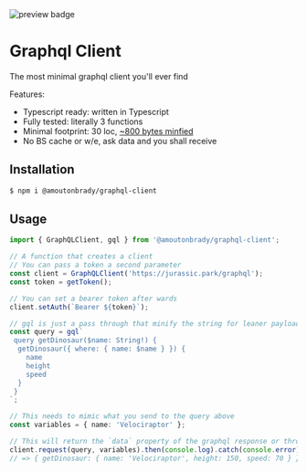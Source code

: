 <img alt="preview badge" src="https://img.shields.io/bundlephobia/min/@amoutonbrady/graphql-client">

# Graphql Client

The most minimal graphql client you'll ever find

Features:

- Typescript ready: written in Typescript
- Fully tested: literally 3 functions
- Minimal footprint: 30 loc, [~800 bytes minfied](https://bundlephobia.com/result?p=@amoutonbrady/graphql-client@0.0.2)
- No BS cache or w/e, ask data and you shall receive

## Installation

```bash
$ npm i @amoutonbrady/graphql-client
```

## Usage

```ts
import { GraphQLClient, gql } from '@amoutonbrady/graphql-client';

// A function that creates a client
// You can pass a token a second parameter
const client = GraphQLClient('https://jurassic.park/graphql');
const token = getToken();

// You can set a bearer token after wards
client.setAuth(`Bearer ${token}`);

// gql is just a pass through that minify the string for leaner payload
const query = gql`
 query getDinosaur($name: String!) {
  getDinosaur({ where: { name: $name } }) {
    name
    height
    speed
  }
 }
`;

// This needs to mimic what you send to the query above
const variables = { name: 'Velociraptor' };

// This will return the `data` property of the graphql response or throw if `errors` is present
client.request(query, variables).then(console.log).catch(console.error);
// => { getDinosaur: { name: 'Velociraptor', height: 150, speed: 70 } }
```
